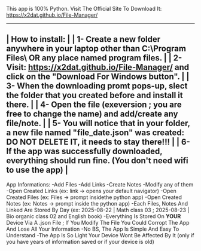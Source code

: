 This app is 100% Python.
Visit The Official Site To Download It: https://x2dat.github.io/File-Manager/

--------------------------------------------------------------------------------------------------------------------------------------
| How to install:                                                                                                                    |
| 1- Create a new folder anywhere in your laptop other than C:\Program Files\ OR any place named program files.                      |
| 2- Visit: https://x2dat.github.io/File-Manager/ and click on the "Download For Windows button".                                    |
| 3- When the downloading promt pops-up, slect the folder that you created before and install it there.                              |
| 4- Open the file (exeversion ; you are free to change the name) and add/create any file/note.                                      |
| 5- You will notice that in your folder, a new file named "file_date.json" was created: DO NOT DELETE IT, it needs to stay there!!! |
| 6- If the app was successfully downloaded, everything should run fine. (You don't need wifi to use the app)                        |
--------------------------------------------------------------------------------------------------------------------------------------

App Informations:
  -Add Files
  -Add Links
  -Create Notes
  -Modify any of them
  -Open Created Links (ex: link -> opens your default navigator)
  -Open Created Files (ex: Files -> prompt insidethe python app)
  -Open Created Notes (ex: Notes -> prompt inside the python app)
  -Each Files, Notes And Linked Are Stored By Day (ex: 2025-08-22 | Math class 03 ; 2025-08-23 | Bio organic class 02 and English book)
  -Everything Is Stored On **YOUR** Device Via A .json File ; If You Modify The File You Could Corropt The App And Lose All Your Information
  -No BS, The App Is Simple And Easy To Understand
  -The App Is So Light Your Device Wont Be Affected By It (only if you have years of information saved or if your device is old)
